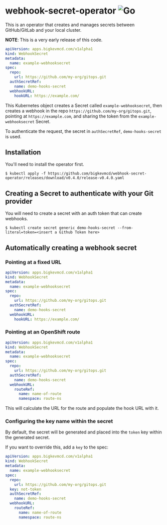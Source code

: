 # webhook-secret-operator ![Go](https://github.com/bigkevmcd/webhook-secret-operator/workflows/Go/badge.svg)

This is an operator that creates and manages secrets between GitHub/GitLab and your local cluster.

**NOTE**: This is a very early release of this code.

```yaml
apiVersion: apps.bigkevmcd.com/v1alpha1
kind: WebhookSecret
metadata:
  name: example-webhooksecret
spec:
  repo: 
    url: https://github.com/my-org/gitops.git
  authSecretRef:
    name: demo-hooks-secret
  webhookURL:
    hookURL: https://example.com/
```

This Kubernetes object creates a Secret called `example-webhooksecret`, then creates a webhook in the repo `https://github.com/my-org/gitops.git`, pointing at `https://example.com`, and sharing the token from the `example-webhooksecret` Secret.

To authenticate the request, the secret in `authSecretRef`, `demo-hooks-secret` is used.

## Installation

You'll need to install the operator first.

```shell
$ kubectl apply -f https://github.com/bigkevmcd/webhook-secret-operator/releases/download/v0.4.0/release-v0.4.0.yaml
```

## Creating a Secret to authenticate with your Git provider

You will need to create a secret with an auth token that can create webhooks.

```shell
$ kubectl create secret generic demo-hooks-secret --from-literal=token=<insert a Github Token here>
```

## Automatically creating a webhook secret

### Pointing at a fixed URL

```yaml
apiVersion: apps.bigkevmcd.com/v1alpha1
kind: WebhookSecret
metadata:
  name: example-webhooksecret
spec:
  repo: 
    url: https://github.com/my-org/gitops.git
  authSecretRef:
    name: demo-hooks-secret
  webhookURL:
    hookURL: https://example.com/
```

### Pointing at an OpenShift route

```yaml
apiVersion: apps.bigkevmcd.com/v1alpha1
kind: WebhookSecret
metadata:
  name: example-webhooksecret
spec:
  repo:
    url: https://github.com/my-org/gitops.git
  authSecretRef:
    name: demo-hooks-secret
  webhookURL:
    routeRef:
      name: name-of-route
      namespace: route-ns
```

This will calculate the URL for the route and populate the hook URL with it.

### Configuring the key name within the secret

By default, the secret will be generated and placed into the `token` key within
the generated secret.

If you want to override this, add a `key` to the spec:

```yaml
apiVersion: apps.bigkevmcd.com/v1alpha1
kind: WebhookSecret
metadata:
  name: example-webhooksecret
spec:
  repo:
    url: https://github.com/my-org/gitops.git
  key: not-token
  authSecretRef:
    name: demo-hooks-secret
  webhookURL:
    routeRef:
      name: name-of-route
      namespace: route-ns
```
